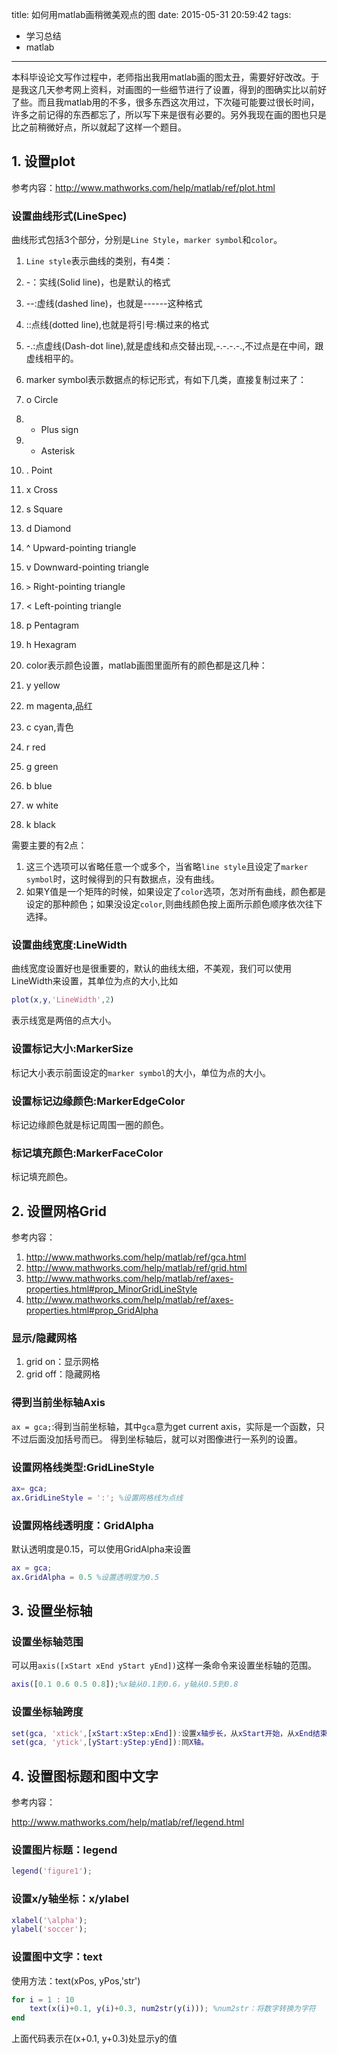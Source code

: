 title: 如何用matlab画稍微美观点的图
date: 2015-05-31 20:59:42
tags:
 - 学习总结
 - matlab
---

本科毕设论文写作过程中，老师指出我用matlab画的图太丑，需要好好改改。于是我这几天参考网上资料，对画图的一些细节进行了设置，得到的图确实比以前好了些。而且我matlab用的不多，很多东西这次用过，下次碰可能要过很长时间，许多之前记得的东西都忘了，所以写下来是很有必要的。另外我现在画的图也只是比之前稍微好点，所以就起了这样一个题目。

<!--more-->


## 1. 设置plot

参考内容：<http://www.mathworks.com/help/matlab/ref/plot.html>

### 设置曲线形式(LineSpec)

曲线形式包括3个部分，分别是`Line Style`，`marker symbol`和`color`。

1. `Line style`表示曲线的类别，有4类：

 1. -：实线(Solid line)，也是默认的格式
 2. --:虚线(dashed line)，也就是------这种格式
 3. ::点线(dotted line),也就是将引号:横过来的格式
 4. -.:点虚线(Dash-dot line),就是虚线和点交替出现,-.-.-.-.,不过点是在中间，跟虚线相平的。

2. marker symbol表示数据点的标记形式，有如下几类，直接复制过来了：

 1. o Circle
 2. + Plus sign
 3. * Asterisk
 4. . Point
 5. x Cross
 6. s Square
 7. d Diamond
 8. ^ Upward-pointing triangle
 9. v Downward-pointing triangle
 10. `>` Right-pointing triangle
 11. < Left-pointing triangle
 12. p Pentagram
 13. h Hexagram

3. color表示颜色设置，matlab画图里面所有的颜色都是这几种：
 
 1. y yellow
 2. m magenta,品红
 3. c cyan,青色
 4. r red
 5. g green
 6. b blue
 7. w white
 8. k black

需要主要的有2点：

 1. 这三个选项可以省略任意一个或多个，当省略`line style`且设定了`marker symbol`时，这时候得到的只有数据点，没有曲线。
 2. 如果Y值是一个矩阵的时候，如果设定了`color`选项，怎对所有曲线，颜色都是设定的那种颜色；如果没设定`color`,则曲线颜色按上面所示颜色顺序依次往下选择。

### 设置曲线宽度:LineWidth

曲线宽度设置好也是很重要的，默认的曲线太细，不美观，我们可以使用LineWidth来设置，其单位为点的大小,比如

```matlab
plot(x,y,'LineWidth',2)
```

表示线宽是两倍的点大小。

### 设置标记大小:MarkerSize

标记大小表示前面设定的`marker symbol`的大小，单位为点的大小。

### 设置标记边缘颜色:MarkerEdgeColor

标记边缘颜色就是标记周围一圈的颜色。

### 标记填充颜色:MarkerFaceColor

标记填充颜色。


## 2. 设置网格Grid

参考内容：

1. <http://www.mathworks.com/help/matlab/ref/gca.html>
2. <http://www.mathworks.com/help/matlab/ref/grid.html>
3. <http://www.mathworks.com/help/matlab/ref/axes-properties.html#prop_MinorGridLineStyle>
4. <http://www.mathworks.com/help/matlab/ref/axes-properties.html#prop_GridAlpha>

### 显示/隐藏网格

1. grid on：显示网格
2. grid off：隐藏网格

### 得到当前坐标轴Axis

`ax = gca;`:得到当前坐标轴，其中`gca`意为get current axis，实际是一个函数，只不过后面没加括号而已。
得到坐标轴后，就可以对图像进行一系列的设置。

### 设置网格线类型:GridLineStyle

```matlab
ax= gca;
ax.GridLineStyle = ':'; %设置网格线为点线
```

### 设置网格线透明度：GridAlpha

默认透明度是0.15，可以使用GridAlpha来设置

```matlab
ax = gca;
ax.GridAlpha = 0.5 %设置透明度为0.5
```

## 3. 设置坐标轴

### 设置坐标轴范围

可以用`axis([xStart xEnd yStart yEnd])`这样一条命令来设置坐标轴的范围。

```matlab
axis([0.1 0.6 0.5 0.8]);%x轴从0.1到0.6，y轴从0.5到0.8
```

### 设置坐标轴跨度

```matlab
set(gca, 'xtick',[xStart:xStep:xEnd]):设置x轴步长，从xStart开始，从xEnd结束，步长是xStep。
set(gca, 'ytick',[yStart:yStep:yEnd]):同X轴。
```

## 4. 设置图标题和图中文字

参考内容：

<http://www.mathworks.com/help/matlab/ref/legend.html>

### 设置图片标题：legend

```matlab
legend('figure1');
```

### 设置x/y轴坐标：x/ylabel

```matlab
xlabel('\alpha');
ylabel('soccer');
```

### 设置图中文字：text

使用方法：text(xPos, yPos,'str')

```matlab
for i = 1 : 10
	text(x(i)+0.1, y(i)+0.3, num2str(y(i))); %num2str：将数字转换为字符
end
```

上面代码表示在(x+0.1, y+0.3)处显示y的值

